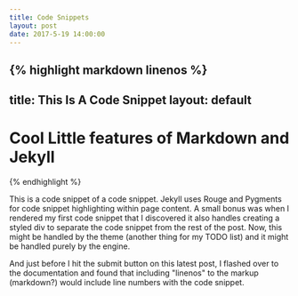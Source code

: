 ```yaml
---
title: Code Snippets
layout: post
date: 2017-5-19 14:00:00
---
```


{% highlight markdown linenos %}
   ---
   title: This Is A Code Snippet
   layout: default
   ---

   # Cool Little features of Markdown and Jekyll
{% endhighlight %}

This is a code snippet of a code snippet.  Jekyll uses Rouge and Pygments for code snippet highlighting within page content.  A small
bonus was when I rendered my first code snippet that I discovered it also handles creating a styled div to separate the code snippet
from the rest of the post.  Now, this might be handled by the theme (another thing for my TODO list) and it might be handled purely by
the engine.

And just before I hit the submit button on this latest post, I flashed over to the documentation and found that including "linenos" to 
the markup (markdown?) would include line numbers with the code snippet.
